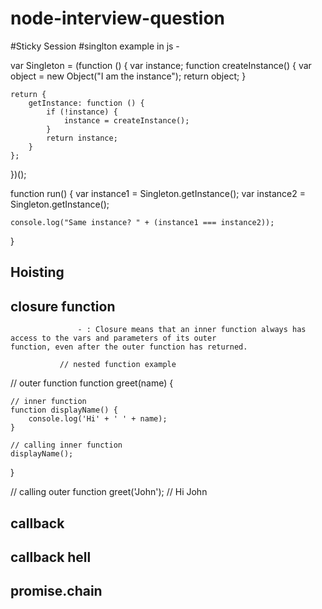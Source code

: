 # node-interview-question

#Sticky Session
#singlton example in js - 

   var Singleton = (function () {
    var instance;
    function createInstance() {
        var object = new Object("I am the instance");
        return object;
    }

    return {
        getInstance: function () {
            if (!instance) {
                instance = createInstance();
            }
            return instance;
        }
    };
})();

function run() {
    var instance1 = Singleton.getInstance();
    var instance2 = Singleton.getInstance();

    console.log("Same instance? " + (instance1 === instance2));
}

## Hoisting
## closure function 
                   - : Closure means that an inner function always has access to the vars and parameters of its outer 
    function, even after the outer function has returned. 
    
               // nested function example

// outer function
function greet(name) {

    // inner function
    function displayName() {
        console.log('Hi' + ' ' + name);
    }

    // calling inner function
    displayName();
}

// calling outer function
greet('John'); // Hi John


## callback 
## callback hell
## promise.chain
